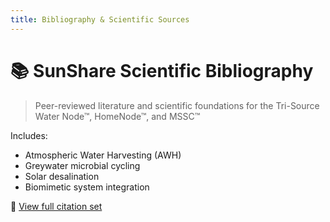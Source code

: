 ```yaml
---
title: Bibliography & Scientific Sources
---
```


# 📚 SunShare Scientific Bibliography

> Peer-reviewed literature and scientific foundations for the Tri-Source Water Node™, HomeNode™, and MSSC™

Includes:
- Atmospheric Water Harvesting (AWH)
- Greywater microbial cycling
- Solar desalination
- Biomimetic system integration

🔗 [View full citation set](https://github.com/justindbilyeu/SunShare-TriSource/wiki/SunShare-HomeNode---Bibliography)
